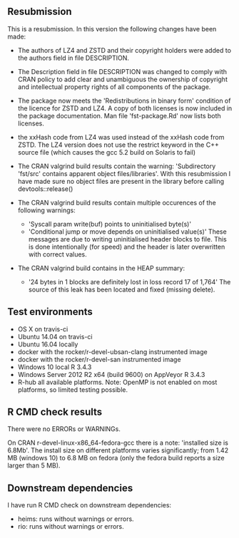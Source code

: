 
## Resubmission

This is a resubmission. In this version the following changes have been made:

* The authors of LZ4 and ZSTD and their copyright holders were added to the authors field in file DESCRIPTION.

* The Description field in file DESCRIPTION was changed to comply with CRAN policy to add clear and unambiguous
the ownership of copyright and intellectual property rights of all components of the package.

* The package now meets the 'Redistributions in binary form' condition of the licence for ZSTD and LZ4. A copy
of both licenses is now included in the package documentation. Man file 'fst-package.Rd' now lists both licenses.

* the xxHash code from LZ4 was used instead of the xxHash code from ZSTD. The LZ4 version does not use the restrict keyword in the C++ source file (which causes the  gcc 5.2 build on Solaris to fail)

* The CRAN valgrind build results contain the warning:
    'Subdirectory 'fst/src' contains apparent object files/libraries'.
With this resubmission I have made sure no object files are present in the library before calling devtools::release()

* The CRAN valgrind build results contain multiple occurences of the following warnings:
    - 'Syscall param write(buf) points to uninitialised byte(s)'
    - 'Conditional jump or move depends on uninitialised value(s)'
  These messages are due to writing uninitialised header blocks to file. This is done intentionally (for speed) and the header is later overwritten with correct values.
    
* The CRAN valgrind build contains in the HEAP summary:
    - '24 bytes in 1 blocks are definitely lost in loss record 17 of 1,764'
    The source of this leak has been located and fixed (missing delete).

## Test environments

* OS X on travis-ci
* Ubuntu 14.04 on travis-ci
* Ubuntu 16.04 locally
* docker with the rocker/r-devel-ubsan-clang instrumented image
* docker with the rocker/r-devel-san instrumented image
* Windows 10 local R 3.4.3
* Windows Server 2012 R2 x64 (build 9600) on AppVeyor R 3.4.3
* R-hub all available platforms. Note: OpenMP is not enabled on most platforms, so limited testing possible.

## R CMD check results

There were no ERRORs or WARNINGs.

On CRAN r-devel-linux-x86_64-fedora-gcc there is a note:
   'installed size is 6.8Mb'.
The install size on different platforms varies significantly; from 1.42 MB (windows 10) to 6.8 MB on fedora (only the fedora build reports a size larger than 5 MB).

## Downstream dependencies

I have run R CMD check on downstream dependencies:

* heims: runs without warnings or errors.
* rio: runs without warnings or errors.
